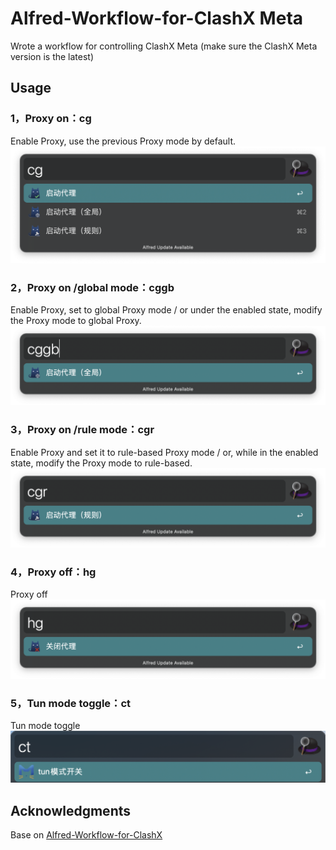 # Alfred-Workflow-for-ClashX Meta
Wrote a workflow for controlling ClashX Meta (make sure the ClashX Meta version is the latest)
## Usage
### 1，Proxy on：cg
Enable Proxy, use the previous Proxy mode by default.
![Proxy：cg](https://github.com/hbsgithub/Alfred-Workflow-for-ClashX-Meta/blob/main/img/cg.png)

### 2，Proxy on /global mode：cggb
Enable Proxy, set to global Proxy mode / or under the enabled state, modify the Proxy mode to global Proxy.
![Proxy on /global mode：cggb](https://github.com/hbsgithub/Alfred-Workflow-for-ClashX-Meta/blob/main/img/cggb.png)

### 3，Proxy on /rule mode：cgr
Enable Proxy and set it to rule-based Proxy mode / or, while in the enabled state, modify the Proxy mode to rule-based.
![Proxy on /rule mode：cgr](https://github.com/hbsgithub/Alfred-Workflow-for-ClashX-Meta/blob/main/img/cgr.png)

### 4，Proxy off：hg
Proxy off
![Proxy off：hg](https://github.com/hbsgithub/Alfred-Workflow-for-ClashX-Meta/blob/main/img/hg.png)

### 5，Tun mode toggle：ct
Tun mode toggle
![Tun mode toggle：ceh](https://github.com/hbsgithub/Alfred-Workflow-for-ClashX-Meta/blob/main/img/ct.png)

## Acknowledgments
Base on [Alfred-Workflow-for-ClashX](https://github.com/Bennie-CHEN/Alfred-Workflow-for-ClashX)
